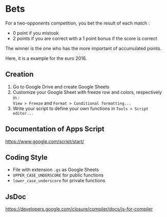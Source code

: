 # Bets

For a two-opponents competition, you bet the result of each match :
* 0 point if you mistook
* 2 points if you are correct with a 1 point bonus if the score is correct

The winner is the one who has the more important of accumulated points.

Here, it is a example for the euro 2016.

## Creation

1. Go to Google Drive and create Google Sheets
2. Customize your Google Sheet with freeze row and colors, respectively in :  
`View > Freeze` and `Format > Conditional formatting...`
3. Write your script to define your own functions in `Tools > Script editor...`

## Documentation of Apps Script

https://www.google.com/script/start/

## Coding Style

* File with extension `.gs` as Google Sheets
* `UPPER_CASE_UNDERSCORE` for public functions
* `lower_case_underscore` for private functions 

## JsDoc

https://developers.google.com/closure/compiler/docs/js-for-compiler
